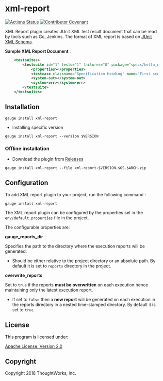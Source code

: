 xml-report
==========

[![Actions Status](https://github.com/getgauge/xml-report/workflows/tests/badge.svg)](https://github.com/getgauge/xml-report/actions)
 [![Contributor Covenant](https://img.shields.io/badge/Contributor%20Covenant-v1.4%20adopted-ff69b4.svg)](CODE_OF_CONDUCT.md)

XML Report plugin creates JUnit XML test result document that can be
read by tools such as Go, Jenkins. The format of
XML report is based on [JUnit XML Schema](https://windyroad.com.au/dl/Open%20Source/JUnit.xsd).

**Sample XML Report Document** :

```xml
    <testsuites>
        <testsuite id="1" tests="1" failures="0" package="specs/hello_world.spec" time="0.002" timestamp="2015-09-09T13:52:00" name="Specification Heading" errors="0" hostname="INcomputer.local">
            <properties></properties>
            <testcase classname="Specification Heading" name="First scenario" time="0.001"></testcase>
            <system-out></system-out>
            <system-err></system-err>
        </testsuite>
    </testsuites>
```


Installation
------------

````
gauge install xml-report
````

* Installing specific version

```
gauge install xml-report --version $VERSION
```

### Offline installation

* Download the plugin from [Releases](https://github.com/getgauge/xml-report/releases)
```
gauge install xml-report --file xml-report-$VERSION-$OS.$ARCH.zip
```

Configuration
------------

To add XML report plugin to your project, run the following command :

```
gauge install xml-report
```

The XML report plugin can be configured by the properties set in the
``env/default.properties`` file in the project.

The configurable properties are:

**gauge_reports_dir**

Specifies the path to the directory where the execution reports will be generated.

-  Should be either relative to the project directory or an absolute
   path. By default it is set to `reports` directory in the project.

**overwrite_reports**

Set to `true` if the reports **must be overwritten** on each execution hence maintaining only the latest
execution report.

-  If set to `false` then a **new report** will be generated on each
   execution in the reports directory in a nested time-stamped
   directory. By default it is set to `true`.


License
-------

This program is licensed under:

[Apache License, Version 2.0](https://www.apache.org/licenses/LICENSE-2.0.txt)

Copyright
---------

Copyright 2018 ThoughtWorks, Inc.


